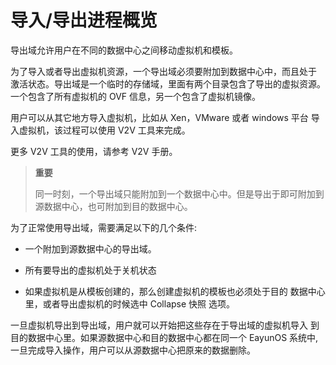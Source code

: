 # 导入/导出进程概览

导出域允许用户在不同的数据中心之间移动虚拟机和模板。

为了导入或者导出虚拟机资源，一个导出域必须要附加到数据中心中，而且处于
激活状态。导出域是一个临时的存储域，里面有两个目录包含了导出的虚拟资源。
一个包含了所有虚拟机的 OVF 信息，另一个包含了虚拟机镜像。

用户可以从其它地方导入虚拟机，比如从 Xen，VMware 或者 windows 平台
导入虚拟机，该过程可以使用 V2V 工具来完成。

更多 V2V 工具的使用，请参考 V2V 手册。

> **重要**
>
> 同一时刻，一个导出域只能附加到一个数据中心中。但是导出于即可附加到
> 源数据中心，也可附加到目的数据中心。

为了正常使用导出域，需要满足以下的几个条件:

-   一个附加到源数据中心的导出域。

-   所有要导出的虚拟机处于关机状态

-   如果虚拟机是从模板创建的，那么创建虚拟机的模板也必须处于目的
    数据中心里，或者导出虚拟机的时候选中 Collapse 快照 选项。

一旦虚拟机导出到导出域，用户就可以开始把这些存在于导出域的虚拟机导入
到目的数据中心里。如果源数据中心和目的数据中心都在同一个 EayunOS 系统中,
一旦完成导入操作，用户可以从源数据中心把原来的数据删除。
